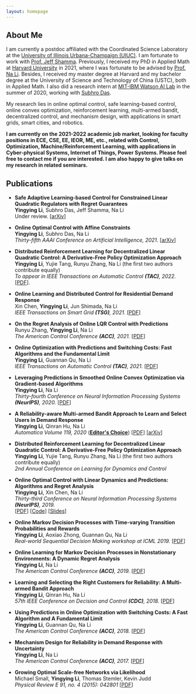 ```yaml
---
layout: homepage
---
```


## About Me

I am currently a postdoc affiliated with the Coordinated Science Laboratory at the [University of Illinois Urbana-Champaign (UIUC)](https://ise.illinois.edu/). I am fortunate to work with [Prof. Jeff Shamma](https://ise.illinois.edu/directory/profile/jshamma). Previously, I received my PhD in Applied Math at [Harvard University](https://www.seas.harvard.edu/applied-mathematics) in 2021, where I was fortunate to be advised by [Prof. Na Li](https://nali.seas.harvard.edu/). Besides, I received my master degree at Harvard and my bachelor degree at the University of Science and Technology of China (USTC), both in Applied Math. I also did a research intern at [MIT-IBM Watson AI Lab](https://mitibmwatsonailab.mit.edu/) in the summer of 2020, working with [Subhro Das](https://researcher.watson.ibm.com/researcher/view.php?person=ibm-Subhro.Das).

My research lies in online optimal control, safe learning-based control,  online convex optimization, reinforcement learning, multi-armed bandit, decentralized control, and mechanism design, with applications in smart grids, smart cities, and robotics.

**I am currently on the 2021-2022 academic job market, looking for faculty positions in ECE, CSE, EE, IEOR, ME, etc., related with Control, Optimization, Machine/Reinforcement Learning, with applications in Cyber-physical Systems, Internet of Things, Power Systems. Please feel free to contact me if you are interested. I am also happy to give talks on my research in related seminars.**


## Publications

- **Safe Adaptive Learning-based Control for Constrained Linear Quadratic Regulators with Regret Guarantees**
  <br>
  **Yingying Li**, Subhro Das, Jeff Shamma, Na Li
  <br>
  Under review.
  [[arXiv](https://arxiv.org/pdf/2111.00411.pdf)]
  
- **Online Optimal Control with Affine Constraints**
  <br>
  **Yingying Li**, Subhro Das, Na Li
  <br>
  *Thirty-fifth AAAI Conference on Artificial Intelligence, 2021.*
  [[arXiv](https://arxiv.org/pdf/2010.04891.pdf)]
  
- **Distributed Reinforcement Learning for Decentralized Linear Quadratic Control: A Derivative-Free Policy Optimization Approach**
  <br>
  **Yingying Li**, Yujie Tang, Runyu Zhang, Na Li (the first two authors contribute equally)
  <br>
  *To appear in IEEE Transactions on Automatic Control **(TAC)**, 2022.* 
  [[PDF](https://arxiv.org/pdf/1912.09135.pdf)].
  
- **Online Learning and Distributed Control for Residential Demand Response**
  <br>
  Xin Chen, **Yingying Li**, Jun Shimada, Na Li
  <br>
  *IEEE Transactions on Smart Grid **(TSG)**, 2021.* 
  [[PDF](./files/tsg_Online_Learning_and_Distributed_Control_for_Residential_Demand_Response.pdf)]

- **On the Regret Analysis of Online LQR Control with Predictions**
  <br>
  Runyu Zhang, **Yingying Li**,  Na Li
  <br>
  *The American Control Conference **(ACC)**, 2021.*
  [[PDF](https://arxiv.org/pdf/2102.01309.pdf)]

- **Online Optimization with Predictions and Switching Costs: Fast Algorithms and the Fundamental Limit**
  <br>
  **Yingying Li**, Guannan Qu, Na Li
  <br>
  *IEEE Transactions on Automatic Control **(TAC)**, 2021.* 
  [[PDF](https://arxiv.org/pdf/1801.07780.pdf)]

- **Leveraging Predictions in Smoothed Online Convex Optimization via Gradient-based Algorithms**
  <br>
  **Yingying Li**, Na Li
  <br>
  *Thirty-fourth Conference on Neural Information Processing Systems **(NeurIPS)**, 2020.*
  [[PDF](https://papers.nips.cc/paper/2020/file/a6e4f250fb5c56aaf215a236c64e5b0a-Paper.pdf)]

- **A Reliability-aware Multi-armed Bandit Approach to Learn and Select Users in Demand Response**
  <br>
  **Yingying Li**, Qinran Hu, Na Li
  <br>
  *Automatica Volume 119, 2020* ([**Editor's Choice**](https://www.journals.elsevier.com/automatica/editors-choice/september-2020-automatica))
  [[PDF](http://www.sciencedirect.com/science/article/pii/S0005109820302132)] [[arXiv](https://arxiv.org/pdf/2003.09505.pdf)] 
  
- **Distributed Reinforcement Learning for Decentralized Linear Quadratic Control: A Derivative-Free Policy Optimization Approach**
  <br>
  **Yingying Li**, Yujie Tang, Runyu Zhang, Na Li (the first two authors contribute equally)
  <br>
  *2nd Annual Conference on Learning for Dynamics and Control*
  

- **Online Optimal Control with Linear Dynamics and Predictions: Algorithms and Regret Analysis**
  <br>
  **Yingying Li**, Xin Chen, Na Li
  <br>
  *Thirty-third Conference on Neural Information Processing Systems **(NeurIPS)**, 2019.*
  <br>
  [[PDF](https://arxiv.org/pdf/1906.11378.pdf)] [[Code](https://github.com/li-yingying/RHGC)] [[Slides](https://drive.google.com/file/d/1j_EKJ2v_niRUGLde77idF-8kyaIgGdAA/view)]

- **Online Markov Decision Processes with Time-varying Transition Probabilities and Rewards**
  <br>
  **Yingying Li**, Aoxiao Zhong, Guannan Qu, Na Li
  <br>
  *Real-world Sequential Decision Making workshop at ICML 2019.* [[PDF](https://realworld-sdm.github.io/paper/25.pdf)]

- **Online Learning for Markov Decision Processes in Nonstationary Environments: A Dynamic Regret Analysis**
  <br>
  **Yingying Li**, Na Li
  <br>
  *The American Control Conference **(ACC)**, 2019.* [[PDF](https://nali.seas.harvard.edu/files/nali/files/2019acc_onlinemdp.pdf)]


- **Learning and Selecting the Right Customers for Reliability: A Multi-armed Bandit Approach**
  <br>
  **Yingying Li**, Qinran Hu, Na Li
  <br>
  *57th IEEE Conference on Decision and Control **(CDC)**, 2018.* [[PDF](https://scholar.harvard.edu/files/yingyingli/files/2018-2.pdf)]

- **Using Predictions in Online Optimization with Switching Costs: A Fast Algorithm and A Fundamental Limit**
  <br>
  **Yingying Li**, Guannan Qu, Na Li
  <br>
  *The American Control Conference **(ACC)**, 2018.* [[PDF](https://scholar.harvard.edu/files/yingyingli/files/2018-1.pdf)]

- **Mechanism Design for Reliability in Demand Response with Uncertainty**
  <br>
  **Yingying Li**, Na Li
  <br>
  *The American Control Conference **(ACC)**, 2017.* [[PDF](https://scholar.harvard.edu/files/yingyingli/files/2017-1.pdf)]

- **Growing Optimal Scale-free Networks via Likelihood**
  <br>
  Michael Small, **Yingying Li**, Thomas Stemler, Kevin Judd
  <br>
  *Physical Review E 91, no. 4 (2015): 042801* [[PDF](https://scholar.harvard.edu/files/yingyingli/files/2014-1.pdf)]
  
<!--
## Industry Experience
- Summer 2020: Research Intern  at [MIT-IBM Watson AI Lab](https://mitibmwatsonailab.mit.edu/) working with [Subhro Das](https://researcher.watson.ibm.com/researcher/view.php?person=ibm-Subhro.Das).


## Ph.D. Thesis
- Real-time Decision Making in Control and Optimization with Performance and Safety Guarantees. Harvard University, 2021.
  [[PDF](https://yingying.li/files/thesis.pdf)]
-->
